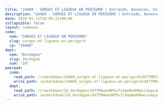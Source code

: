 ```yaml
---
title: "24460 - SORGES ET LIGUEUX EN PERIGORD | Entraide, Annonces, Initiatives"
description: "24460 - SORGES ET LIGUEUX EN PERIGORD | Entraide, Annonces, Initiatives"
date: 2020-01-11T14:09:21+09:00
collapsible: false
layout: commune
comm:
  nom: "SORGES ET LIGUEUX EN PERIGORD"
  slug: sorges-et-ligueux-en-perigord
  cp: "24460"
dept:
  nom: "Dordogne"
  slug: dordogne
  num: "24"
peerpad:
  comm:
    read_path: /r/markdown/24460_sorges-et-ligueux-en-perigord/4XTTM9CDfvSm1txTF9GS7FNtBEvbGWp764e5crbK7dfJCeyN7
    write_path: /w/markdown/24460_sorges-et-ligueux-en-perigord/4XTTM9CDfvSm1txTF9GS7FNtBEvbGWp764e5crbK7dfJCeyN7-K3TgUMNig2by4eP1JMDU86S9uZmNGUzuDZMAp5zeGSb7V3pFhfrJ566Ga6dzYS2tnKJDHWz9D56k4ghKAEdKN9JMRhD529wi7bSm3jnXDBfAuZkdm3fQsdH1Gaw3fNdhvLHZZ52w
  dept:
    read_path: /r/markdown/24_dordogne/4XTTM4wenBP5v7iXqeBwXH9wLvJwyyuNKzLxRyGzSZXmCuzgg
    write_path: /w/markdown/24_dordogne/4XTTM4wenBP5v7iXqeBwXH9wLvJwyyuNKzLxRyGzSZXmCuzgg-K3TgUusQQUSAmJPXozCTSBeqjqksxkVWGVxtHwEFrs5RuocQr8weKG2oQg7MVeg2F9Hhv7ggtBiBU8D9pdXEPa9M67VU3BzgAG9BCtQw3VY3Xcxk2YSegk3iUXMkpicGxxJr7mWp
---
```



